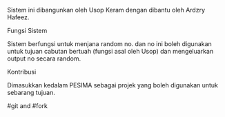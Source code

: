 Sistem ini dibangunkan oleh Usop Keram dengan dibantu oleh Ardzry Hafeez.

Fungsi Sistem

Sistem berfungsi untuk menjana random no. dan no ini boleh digunakan untuk tujuan cabutan bertuah (fungsi asal oleh Usop) dan mengeluarkan output no secara random.

Kontribusi

Dimasukkan kedalam PESIMA sebagai projek yang boleh digunakan untuk sebarang tujuan.

#git and #fork
